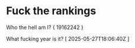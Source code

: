 # Fuck the rankings

Who the hell am I?
{ 19162242 }

What fucking year is it?
[ 2025-05-27T18:06:40Z ]
